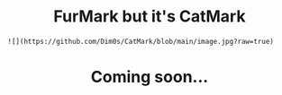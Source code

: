 <h1 align="center">
  FurMark but it's CatMark   
  </h1>

    ![](https://github.com/Dim0s/CatMark/blob/main/image.jpg?raw=true)
   
<h1 align="center">
  Coming soon...
  </h1>
